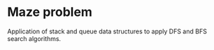 # Maze problem

Application of stack and queue data structures to apply DFS and BFS search algorithms.
